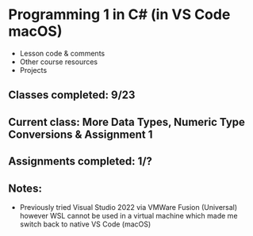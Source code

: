 # Programming 1 in C# (in VS Code macOS)

-   Lesson code & comments
-   Other course resources
-   Projects

## Classes completed: 9/23

## Current class: More Data Types, Numeric Type Conversions & Assignment 1

## Assignments completed: 1/?

## Notes:

-   Previously tried Visual Studio 2022 via VMWare Fusion (Universal) however WSL cannot be used in a virtual machine which made me switch back to native VS Code (macOS)
